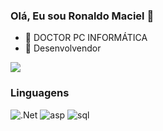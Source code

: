 ### Olá, Eu sou Ronaldo Maciel 👋
- 🔭 DOCTOR PC INFORMÁTICA
- 🌱 Desenvolvendor

<img src="https://img.shields.io/static/v1?label=.NET&message=Developer&color=blue&style=for-the-badge&logo=MICROSOFT"/>

### Linguagens
![.Net](https://img.shields.io/badge/-.Net-000?&logo=Net)
![asp](https://img.shields.io/badge/-asp-000?&logo=asp)
![sql](https://img.shields.io/badge/-sql-000?&logo=sql)

